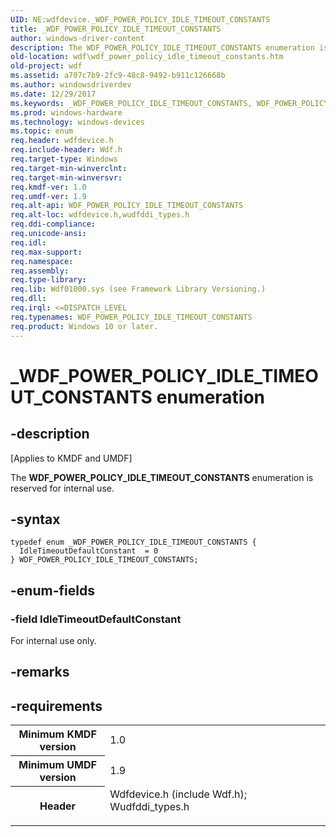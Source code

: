 ```yaml
---
UID: NE:wdfdevice._WDF_POWER_POLICY_IDLE_TIMEOUT_CONSTANTS
title: _WDF_POWER_POLICY_IDLE_TIMEOUT_CONSTANTS
author: windows-driver-content
description: The WDF_POWER_POLICY_IDLE_TIMEOUT_CONSTANTS enumeration is reserved for internal use.
old-location: wdf\wdf_power_policy_idle_timeout_constants.htm
old-project: wdf
ms.assetid: a707c7b9-2fc9-48c8-9492-b911c126668b
ms.author: windowsdriverdev
ms.date: 12/29/2017
ms.keywords: _WDF_POWER_POLICY_IDLE_TIMEOUT_CONSTANTS, WDF_POWER_POLICY_IDLE_TIMEOUT_CONSTANTS
ms.prod: windows-hardware
ms.technology: windows-devices
ms.topic: enum
req.header: wdfdevice.h
req.include-header: Wdf.h
req.target-type: Windows
req.target-min-winverclnt: 
req.target-min-winversvr: 
req.kmdf-ver: 1.0
req.umdf-ver: 1.9
req.alt-api: WDF_POWER_POLICY_IDLE_TIMEOUT_CONSTANTS
req.alt-loc: wdfdevice.h,wudfddi_types.h
req.ddi-compliance: 
req.unicode-ansi: 
req.idl: 
req.max-support: 
req.namespace: 
req.assembly: 
req.type-library: 
req.lib: Wdf01000.sys (see Framework Library Versioning.)
req.dll: 
req.irql: <=DISPATCH_LEVEL
req.typenames: WDF_POWER_POLICY_IDLE_TIMEOUT_CONSTANTS
req.product: Windows 10 or later.
---
```


# _WDF_POWER_POLICY_IDLE_TIMEOUT_CONSTANTS enumeration



## -description
<p class="CCE_Message">[Applies to KMDF and UMDF]

The <b>WDF_POWER_POLICY_IDLE_TIMEOUT_CONSTANTS</b> enumeration is reserved for internal use.



## -syntax

````
typedef enum _WDF_POWER_POLICY_IDLE_TIMEOUT_CONSTANTS { 
  IdleTimeoutDefaultConstant  = 0
} WDF_POWER_POLICY_IDLE_TIMEOUT_CONSTANTS;
````


## -enum-fields

### -field IdleTimeoutDefaultConstant

For internal use only.


## -remarks


## -requirements
<table>
<tr>
<th width="30%">
Minimum KMDF version

</th>
<td width="70%">
1.0

</td>
</tr>
<tr>
<th width="30%">
Minimum UMDF version

</th>
<td width="70%">
1.9

</td>
</tr>
<tr>
<th width="30%">
Header

</th>
<td width="70%">
<dl>
<dt>Wdfdevice.h (include Wdf.h); </dt>
<dt>Wudfddi_types.h</dt>
</dl>
</td>
</tr>
</table>
